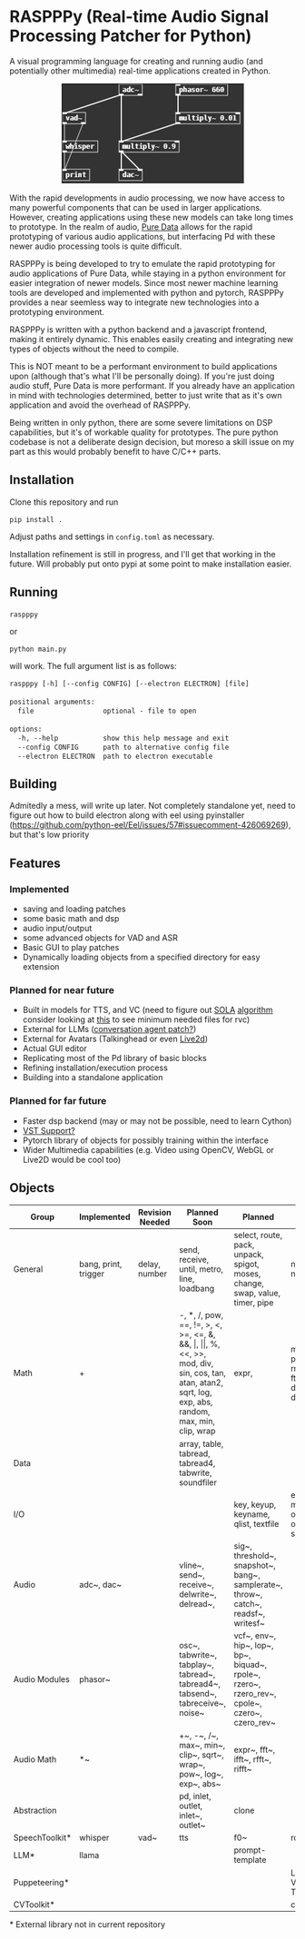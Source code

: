 # RASPPPy (Real-time Audio Signal Processing Patcher for Python)

A visual programming language for creating and running audio (and potentially other multimedia) real-time applications created in Python.

<p align="center"><img src='examples/phasor_loopback.PNG'></p>

With the rapid developments in audio processing, we now have access to many powerful components that can be used in larger applications. However, creating applications using these new models can take long times to prototype. In the realm of audio, [Pure Data](https://puredata.info/) allows for the rapid prototyping of various audio applications, but interfacing Pd with these newer audio processing tools is quite difficult.

RASPPPy is being developed to try to emulate the rapid prototyping for audio applications of Pure Data, while staying in a python environment for easier integration of newer models. Since most newer machine learning tools are developed and implemented with python and pytorch, RASPPPy provides a near seemless way to integrate new technologies into a prototyping environment.

RASPPPy is written with a python backend and a javascript frontend, making it entirely dynamic. This enables easily creating and integrating new types of objects without the need to compile.

This is NOT meant to be a performant environment to build applications upon (although that's what I'll be personally doing). If you're just doing audio stuff, Pure Data is more performant. If you already have an application in mind with technologies determined, better to just write that as it's own application and avoid the overhead of RASPPPy. 

Being written in only python, there are some severe limitations on DSP capabilities, but it's of workable quality for prototypes. The pure python codebase is not a deliberate design decision, but moreso a skill issue on my part as this would probably benefit to have C/C++ parts.

## Installation

Clone this repository and run
```
pip install .
```
Adjust paths and settings in `config.toml` as necessary.

Installation refinement is still in progress, and I'll get that working in the future. Will probably put onto pypi at some point to make installation easier.

## Running
```
raspppy
```
or
```
python main.py
```
will work. The full argument list is as follows:
```
raspppy [-h] [--config CONFIG] [--electron ELECTRON] [file]

positional arguments:
  file                 optional - file to open

options:
  -h, --help           show this help message and exit
  --config CONFIG      path to alternative config file
  --electron ELECTRON  path to electron executable
```

## Building

Admitedly a mess, will write up later. Not completely standalone yet, need to figure out how to build electron along with eel using pyinstaller (https://github.com/python-eel/Eel/issues/57#issuecomment-426069269), but that's low priority

## Features

### Implemented
- saving and loading patches
- some basic math and dsp
- audio input/output
- some advanced objects for VAD and ASR
- Basic GUI to play patches
- Dynamically loading objects from a specified directory for easy extension

### Planned for near future
- Built in models for TTS, and VC (need to figure out [SOLA](https://github.com/w-okada/voice-changer/blob/master/server/voice_changer/VoiceChanger.py) [algorithm](https://github.com/yxlllc/DDSP-SVC/blob/master/gui.py) consider looking at [this](https://github.com/SillyTavern/SillyTavern-Extras/tree/main/modules/voice_conversion) to see minimum needed files for rvc)
- External for LLMs ([conversation agent patch?](https://arxiv.org/pdf/2304.03442.pdf))
- External for Avatars (Talkinghead or even [Live2d](https://github.com/Live2D/CubismWebSamples))
- Actual GUI editor
- Replicating most of the Pd library of basic blocks
- Refining installation/execution process
- Building into a standalone application

### Planned for far future
- Faster dsp backend (may or may not be possible, need to learn Cython)
- [VST Support?](https://github.com/hq9000/cython-vst-loader)
- Pytorch library of objects for possibly training within the interface
- Wider Multimedia capabilities (e.g. Video using OpenCV, WebGL or Live2D would be cool too)

## Objects

| Group | Implemented | Revision Needed | Planned Soon | Planned | Wishlist |
|--|--|--|--|--|--|
| General | bang, print, trigger | delay, number | send, receive, until, metro, line, loadbang | select, route, pack, unpack, spigot, moses, change, swap, value, timer, pipe | netsend, netreceive
| Math | + | | -, *, /, pow, ==, !=, >, <, >=, <=, &, &&, \|, \|\|, %, <<, >>, mod, div, sin, cos, tan, atan, atan2, sqrt, log, exp, abs, random, max, min, clip, wrap | expr, | mtof, powtodb, rmstodb, ftom, dbtopow, dbtorms
| Data | | | array, table, tabread, tabread4, tabwrite, soundfiler | 
| I/O | | | | key, keyup, keyname, qlist, textfile | everything midi and osc, openpanel, savepanel
| Audio | adc~, dac~ | | vline~, send~, receive~, delwrite~, delread~, | sig~, threshold~, snapshot~, bang~, samplerate~, throw~, catch~, readsf~, writesf~
| Audio Modules | phasor~ | | osc~, tabwrite~, tabplay~, tabread~, tabread4~, tabsend~, tabreceive~, noise~ | vcf~, env~, hip~, lop~, bp~, biquad~, rpole~, rzero~, rzero_rev~, cpole~, czero~, czero_rev~
| Audio Math | *~ | | +~, -~, /~, max~, min~, clip~, sqrt~, wrap~, pow~, log~, exp~, abs~ | expr~, fft~, ifft~, rfft~, rifft~
| Abstraction | | | pd, inlet, outlet, inlet~, outlet~ | clone
| SpeechToolkit* | whisper | vad~ | tts | f0~ | rcv~
| LLM* | llama | | | prompt-template |
| Puppeteering* | | | | | Live2D, VRM, TalkingHead
| CVToolkit* | | | | | cam

\*  External library not in current repository
